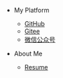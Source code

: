 <!-- _navbar.md 上面的导航栏  -->

* My Platform

  * [GitHub](https://github.com/jpixy)
  * [Gitee](https://gitee.com/jpixy)
  * [微信公众号](images/qrcode_for_gh_ebcb1f244ab9_344.jpg)

* About Me
  * [Resume](resume/Johnny_Resume_eng.md)
